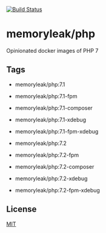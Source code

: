 [![Build Status](https://travis-ci.org/memoryleak/docker-image-php.svg?branch=master)](https://travis-ci.org/memoryleak/docker-image-php)

# memoryleak/php
Opinionated docker images of PHP 7

## Tags
* memoryleak/php:7.1
* memoryleak/php:7.1-fpm
* memoryleak/php:7.1-composer
* memoryleak/php:7.1-xdebug
* memoryleak/php:7.1-fpm-xdebug

* memoryleak/php:7.2
* memoryleak/php:7.2-fpm
* memoryleak/php:7.2-composer
* memoryleak/php:7.2-xdebug
* memoryleak/php:7.2-fpm-xdebug

## License
[MIT](https://choosealicense.com/licenses/mit/)
